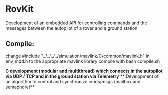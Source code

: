 # RovKit
Development of an embedded API for controlling commands and the messages between the autopilot of a rover and a ground station
## Compile: 
change #include "../../../../simulation/mavlink/C/common/mavlink.h" in env_mdd.h to the appropriate mavlink library 
compile with bash compile.sh

**C development (modular and multithread) which connects in the
autopilot via UDP / TCP and in the ground station via Telemetry**
** Development of an algorithm to control and synchronize cmds/msgs
(mailbox and semaphore)**
